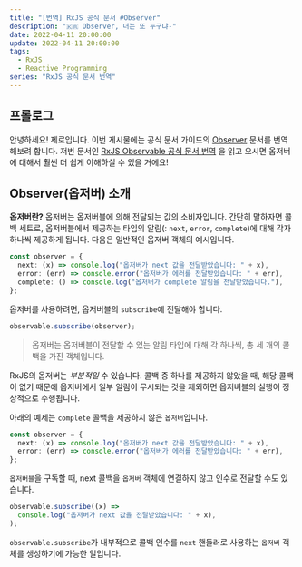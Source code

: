 ```yaml
---
title: "[번역] RxJS 공식 문서 #Observer"
description: "🇰🇷 Observer, 너는 또 누구냐-"
date: 2022-04-11 20:00:00
update: 2022-04-11 20:00:00
tags:
  - RxJS
  - Reactive Programming
series: "RxJS 공식 문서 번역"
---
```


## 프롤로그

안녕하세요! 제로입니다.
이번 게시물에는 공식 문서 가이드의 [Observer](https://rxjs.dev/guide/observer) 문서를 번역해보려 합니다.
저번 문서인 [RxJS Observable 공식 문서 번역](https://6h15m.github.io/rxjs-observable/) 을 읽고 오시면 옵저버에 대해서 훨씬 더 쉽게 이해하실 수 있을 거에요!

## Observer(옵저버) 소개

**옵저버란?** 옵저버는 옵저버블에 의해 전달되는 값의 소비자입니다.
간단히 말하자면 콜백 세트로, 옵저버블에서 제공하는 타입의 알림(: `next`, `error`, `complete`)에 대해 각자 하나씩 제공하게 됩니다.
다음은 일반적인 옵저버 객체의 예시입니다.

```ts
const observer = {
  next: (x) => console.log("옵저버가 next 값을 전달받았습니다: " + x),
  error: (err) => console.error("옵저버가 에러를 전달받았습니다: " + err),
  complete: () => console.log("옵저버가 complete 알림을 전달받았습니다."),
};
```

옵저버를 사용하려면, 옵저버블의 `subscribe`에 전달해야 합니다.

```ts
observable.subscribe(observer);
```

> 옵저버는 옵저버블이 전달할 수 있는 알림 타입에 대해 각 하나씩, 총 세 개의 콜백을 가진 객체입니다.

RxJS의 옵저버는 _부분적일_ 수 있습니다.
콜백 중 하나를 제공하지 않았을 때, 해당 콜백이 없기 때문에 옵저버에서 일부 알림이 무시되는 것을 제외하면 옵저버블의 실행이 정상적으로 수행됩니다.

아래의 예제는 `complete` 콜백을 제공하지 않은 `옵저버`입니다.

```ts
const observer = {
  next: (x) => console.log("옵저버가 next 값을 전달받았습니다: " + x),
  error: (err) => console.error("옵저버가 에러를 전달받았습니다: " + err),
};
```

`옵저버블`을 구독할 때, next 콜백을 `옵저버` 객체에 연결하지 않고 인수로 전달할 수도 있습니다.

```ts
observable.subscribe((x) =>
  console.log("옵저버가 next 값을 전달받았습니다: " + x),
);
```

`observable.subscribe`가 내부적으로 콜백 인수를 `next` 핸들러로 사용하는 `옵저버` 객체를 생성하기에 가능한 일입니다.
